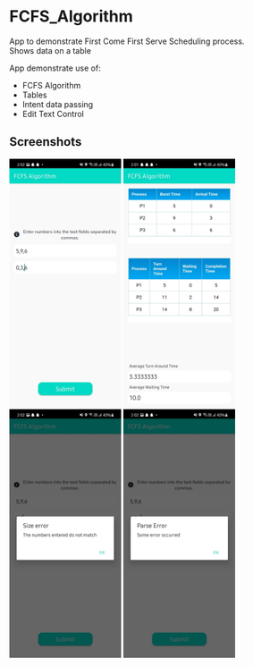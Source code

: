 # FCFS_Algorithm
App to demonstrate First Come First Serve Scheduling process.
<br>Shows data on a table

App demonstrate use of:
 - FCFS Algorithm
 - Tables
 - Intent data passing
 - Edit Text Control
 
## Screenshots
<p>
<img src="https://github.com/yashas-hm/FCFS_Algorithm/blob/master/images/4.jpg" width = 200/>
<img src="https://github.com/yashas-hm/FCFS_Algorithm/blob/master/images/1.jpg" width = 200/>
<img src="https://github.com/yashas-hm/FCFS_Algorithm/blob/master/images/2.jpg" width = 200/>
<img src="https://github.com/yashas-hm/FCFS_Algorithm/blob/master/images/3.jpg" width = 200/>
</p>
